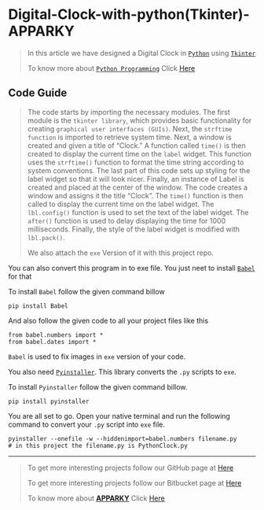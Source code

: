 # Digital-Clock-with-python(Tkinter)-APPARKY

> In this article we have designed a Digital Clock in [`Python`](https://www.python.org/) using [`Tkinter`](https://docs.python.org/3/library/tkinter.html)
> 
> To know more about [`Python Programming`](https://www.python.org/) Click [Here](https://www.python.org/)
>
> 
## Code Guide

> The code starts by importing the necessary modules.
> The first module is the `tkinter library`, which provides basic functionality for creating `graphical user interfaces (GUIs)`.
> Next, the `strftime function` is imported to retrieve system time.
> Next, a window is created and given a title of “Clock.”
> A function called `time()` is then created to display the current time on the `label` widget.
> This function uses the `strftime()` function to format the time string according to system conventions.
> The last part of this code sets up styling for the label widget so that it will look nicer.
> Finally, an instance of Label is created and placed at the center of the window.
> The code creates a window and assigns it the title “Clock”.
> The `time()` function is then called to display the current time on the label widget.
> The `lbl.config()` function is used to set the text of the label widget.
> The `after()` function is used to delay displaying the time for 1000 milliseconds.
> Finally, the style of the label widget is modified with `lbl.pack()`.
> 
> 
> We also attach the `exe` Version of it with this project repo.
> 
You can also convert this program in to exe file. You just neet to install [`Babel`](https://babel.pocoo.org/en/latest/) for that

To install `Babel` follow the given command billow
```commandline
pip install Babel
```

And also follow the given code to all your project files like this
```commandline
from babel.numbers import *
from babel.dates import *
```
`Babel` is used to fix images in `exe` version of your code.

You also need [`Pyinstaller`](https://pyinstaller.org/en/stable/). This library converts the `.py` scripts to `exe`.

To install `Pyinstaller` follow the given command billow.
```commandline
pip install pyinstaller
```

You are all set to go. Open your native terminal and run the following command to convert your `.py` script into `exe` file.
```commandline
pyinstaller --onefile -w --hiddenimport=babel.numbers filename.py   
# in this project the filename.py is PythonClock.py
```









-------------------
> 
> To get more interesting projects follow our GitHub page at [Here](https://github.com/Apparky)
> 
> To get more interesting projects follow our Bitbucket page at [Here](https://bitbucket.org/apparky-web/workspace/overview)
> 
> To know more about [__APPARKY__](https://apparky.vercel.app/) Click [Here](https://apparky-soumenmtec-gmailcom.vercel.app/)







